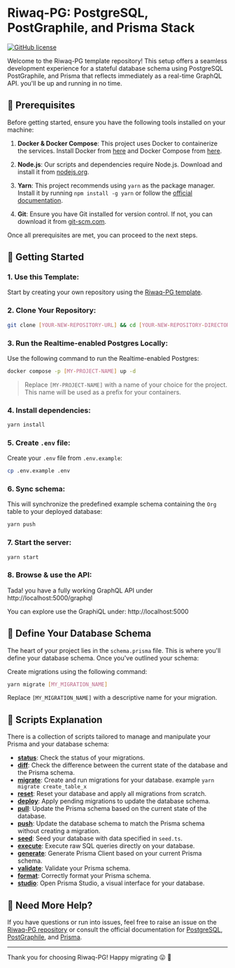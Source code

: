 # Riwaq-PG: PostgreSQL, PostGraphile, and Prisma Stack

[![GitHub license](https://img.shields.io/badge/license-MIT-blue.svg)](https://github.com/mahd-dev/riwaq-pg/blob/main/LICENSE)

Welcome to the Riwaq-PG template repository! This setup offers a seamless development experience for a stateful database schema using PostgreSQL PostGraphile, and Prisma that reflects immediately as a real-time GraphQL API. you'll be up and running in no time.

## 📌 Prerequisites

Before getting started, ensure you have the following tools installed on your machine:

1. **Docker & Docker Compose**: This project uses Docker to containerize the services. Install Docker from [here](https://docs.docker.com/get-docker/) and Docker Compose from [here](https://docs.docker.com/compose/install/).
  
2. **Node.js**: Our scripts and dependencies require Node.js. Download and install it from [nodejs.org](https://nodejs.org/).
  
3. **Yarn**: This project recommends using `yarn` as the package manager. Install it by running `npm install -g yarn` or follow the [official documentation](https://classic.yarnpkg.com/en/docs/install/).
  
4. **Git**: Ensure you have Git installed for version control. If not, you can download it from [git-scm.com](https://git-scm.com/).
  
Once all prerequisites are met, you can proceed to the next steps.

## 🚀 Getting Started

### 1. **Use this Template**:

Start by creating your own repository using the [Riwaq-PG template](https://github.com/mahd-dev/riwaq-pg/fork).

### 2. **Clone Your Repository**:

```bash
git clone [YOUR-NEW-REPOSITORY-URL] && cd [YOUR-NEW-REPOSITORY-DIRECTORY]
```

### 3. **Run the Realtime-enabled Postgres Locally**:

Use the following command to run the Realtime-enabled Postgres:

```bash
docker compose -p [MY-PROJECT-NAME] up -d
```

> Replace `[MY-PROJECT-NAME]` with a name of your choice for the project. This name will be used as a prefix for your containers.

### 4. **Install dependencies**:

```bash
yarn install
```

### 5. **Create `.env` file**:

Create your `.env` file from `.env.example`:

```bash
cp .env.example .env
```

### 6. **Sync schema**:

This will synchronize the predefined example schema containing the `Org` table to your deployed database:

```bash
yarn push
```

### 7. **Start the server**:

```bash
yarn start
```

### 8. **Browse & use the API**:

Tada! you have a fully working GraphQL API under http://localhost:5000/graphql

You can explore use the GraphiQL under: http://localhost:5000

## 📝 Define Your Database Schema

The heart of your project lies in the `schema.prisma` file. This is where you'll define your database schema. Once you've outlined your schema:

Create migrations using the following command:

```bash
yarn migrate [MY_MIGRATION_NAME]
```

Replace `[MY_MIGRATION_NAME]` with a descriptive name for your migration.

## 📜 Scripts Explanation

There is a collection of scripts tailored to manage and manipulate your Prisma and your database schema:

- [**status**](https://www.prisma.io/docs/reference/api-reference/command-reference#migrate-status): Check the status of your migrations.
- [**diff**](https://www.prisma.io/docs/reference/api-reference/command-reference#migrate-diff): Check the difference between the current state of the database and the Prisma schema.
- [**migrate**](https://www.prisma.io/docs/reference/api-reference/command-reference#migrate-dev): Create and run migrations for your database. example `yarn migrate create_table_x`
- [**reset**](https://www.prisma.io/docs/reference/api-reference/command-reference#migrate-reset): Reset your database and apply all migrations from scratch.
- [**deploy**](https://www.prisma.io/docs/reference/api-reference/command-reference#migrate-deploy): Apply pending migrations to update the database schema.
- [**pull**](https://www.prisma.io/docs/reference/api-reference/command-reference#db-pull): Update the Prisma schema based on the current state of the database.
- [**push**](https://www.prisma.io/docs/reference/api-reference/command-reference#db-push): Update the database schema to match the Prisma schema without creating a migration.
- [**seed**](https://www.prisma.io/docs/reference/api-reference/command-reference#db-seed): Seed your database with data specified in `seed.ts`.
- [**execute**](https://www.prisma.io/docs/reference/api-reference/command-reference#db-execute): Execute raw SQL queries directly on your database.
- [**generate**](https://www.prisma.io/docs/reference/api-reference/command-reference#generate): Generate Prisma Client based on your current Prisma schema.
- [**validate**](https://www.prisma.io/docs/reference/api-reference/command-reference#validate): Validate your Prisma schema.
- [**format**](https://www.prisma.io/docs/reference/api-reference/command-reference#format): Correctly format your Prisma schema.
- [**studio**](https://www.prisma.io/docs/reference/api-reference/command-reference#studio): Open Prisma Studio, a visual interface for your database.

## 🧐 Need More Help?

If you have questions or run into issues, feel free to raise an issue on the [Riwaq-PG repository](https://github.com/mahd-dev/riwaq-pg/issues/new) or consult the official documentation for [PostgreSQL](https://www.postgresql.org/docs/), [PostGraphile](https://www.graphile.org/postgraphile/introduction/), and [Prisma](https://www.prisma.io/docs/).

---

Thank you for choosing Riwaq-PG! Happy migrating 😛 🚀
